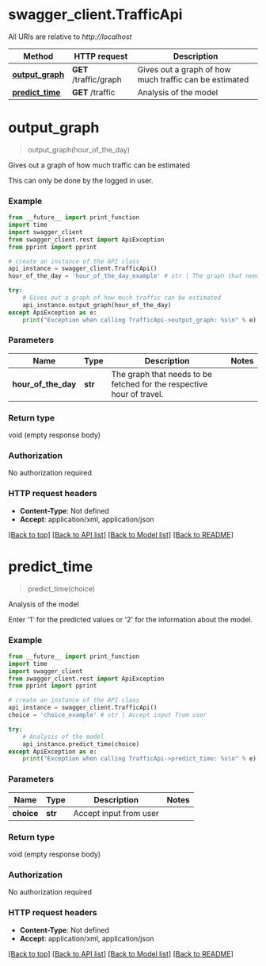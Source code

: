 # swagger_client.TrafficApi

All URIs are relative to *http://localhost*

Method | HTTP request | Description
------------- | ------------- | -------------
[**output_graph**](TrafficApi.md#output_graph) | **GET** /traffic/graph | Gives out a graph of how much traffic can be estimated
[**predict_time**](TrafficApi.md#predict_time) | **GET** /traffic | Analysis of the model


# **output_graph**
> output_graph(hour_of_the_day)

Gives out a graph of how much traffic can be estimated

This can only be done by the logged in user.

### Example 
```python
from __future__ import print_function
import time
import swagger_client
from swagger_client.rest import ApiException
from pprint import pprint

# create an instance of the API class
api_instance = swagger_client.TrafficApi()
hour_of_the_day = 'hour_of_the_day_example' # str | The graph that needs to be fetched for the respective hour of travel. 

try: 
    # Gives out a graph of how much traffic can be estimated
    api_instance.output_graph(hour_of_the_day)
except ApiException as e:
    print("Exception when calling TrafficApi->output_graph: %s\n" % e)
```

### Parameters

Name | Type | Description  | Notes
------------- | ------------- | ------------- | -------------
 **hour_of_the_day** | **str**| The graph that needs to be fetched for the respective hour of travel.  | 

### Return type

void (empty response body)

### Authorization

No authorization required

### HTTP request headers

 - **Content-Type**: Not defined
 - **Accept**: application/xml, application/json

[[Back to top]](#) [[Back to API list]](../README.md#documentation-for-api-endpoints) [[Back to Model list]](../README.md#documentation-for-models) [[Back to README]](../README.md)

# **predict_time**
> predict_time(choice)

Analysis of the model

Enter '1' for the predicted values or '2' for the information about the model.

### Example 
```python
from __future__ import print_function
import time
import swagger_client
from swagger_client.rest import ApiException
from pprint import pprint

# create an instance of the API class
api_instance = swagger_client.TrafficApi()
choice = 'choice_example' # str | Accept input from user

try: 
    # Analysis of the model
    api_instance.predict_time(choice)
except ApiException as e:
    print("Exception when calling TrafficApi->predict_time: %s\n" % e)
```

### Parameters

Name | Type | Description  | Notes
------------- | ------------- | ------------- | -------------
 **choice** | **str**| Accept input from user | 

### Return type

void (empty response body)

### Authorization

No authorization required

### HTTP request headers

 - **Content-Type**: Not defined
 - **Accept**: application/xml, application/json

[[Back to top]](#) [[Back to API list]](../README.md#documentation-for-api-endpoints) [[Back to Model list]](../README.md#documentation-for-models) [[Back to README]](../README.md)

